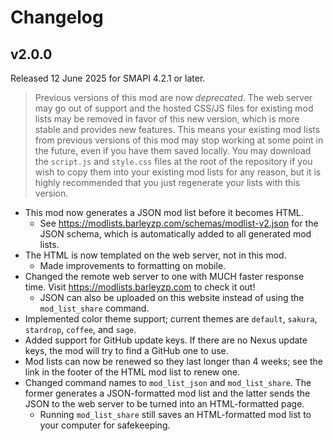﻿# Changelog

## v2.0.0

Released 12 June 2025 for SMAPI 4.2.1 or later.

> Previous versions of this mod are now *deprecated*. The web server may go out of support and the hosted CSS/JS files for existing
> mod lists may be removed in favor of this new version, which is more stable and provides new features. This means your existing mod lists
> from previous versions of this mod may stop working at some point in the future, even if you have them saved locally. You may download
> the `script.js` and `style.css` files at the root of the repository if you wish to copy them into your existing mod lists for any reason,
> but it is highly recommended that you just regenerate your lists with this version.

- This mod now generates a JSON mod list before it becomes HTML.
  - See https://modlists.barleyzp.com/schemas/modlist-v2.json for the JSON schema, which is automatically added to all generated mod lists.
- The HTML is now templated on the web server, not in this mod.
  - Made improvements to formatting on mobile.
- Changed the remote web server to one with MUCH faster response time. Visit https://modlists.barleyzp.com to check it out!
  - JSON can also be uploaded on this website instead of using the `mod_list_share` command.
- Implemented color theme support; current themes are `default`, `sakura`, `stardrop`, `coffee`, and `sage`.
- Added support for GitHub update keys. If there are no Nexus update keys, the mod will try to find a GitHub one to use.
- Mod lists can now be renewed so they last longer than 4 weeks; see the link in the footer of the HTML mod list to renew one.
- Changed command names to `mod_list_json` and `mod_list_share`. The former generates a JSON-formatted mod list and the latter sends the JSON to the web server to be turned into an HTML-formatted page.
  - Running `mod_list_share` still saves an HTML-formatted mod list to your computer for safekeeping.
